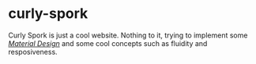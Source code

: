 # curly-spork
Curly Spork is just a cool website. Nothing to it, trying to implement some _[Material Design](https://material.google.com/)_ and some cool concepts such as fluidity and resposiveness.
